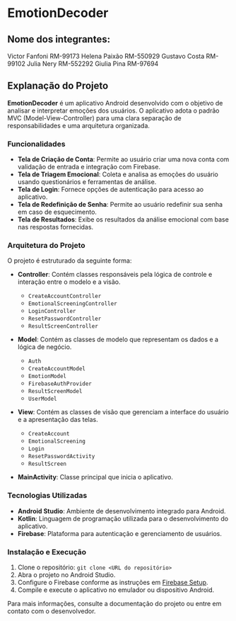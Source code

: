 # EmotionDecoder

## Nome dos integrantes:
Victor Fanfoni RM-99173
Helena Paixão RM-550929
Gustavo Costa RM-99102
Julia Nery RM-552292
Giulia Pina RM-97694
## Explanação do Projeto

**EmotionDecoder** é um aplicativo Android desenvolvido com o objetivo de analisar e interpretar emoções dos usuários. O aplicativo adota o padrão MVC (Model-View-Controller) para uma clara separação de responsabilidades e uma arquitetura organizada. 

### Funcionalidades

- **Tela de Criação de Conta**: Permite ao usuário criar uma nova conta com validação de entrada e integração com Firebase.
- **Tela de Triagem Emocional**: Coleta e analisa as emoções do usuário usando questionários e ferramentas de análise.
- **Tela de Login**: Fornece opções de autenticação para acesso ao aplicativo.
- **Tela de Redefinição de Senha**: Permite ao usuário redefinir sua senha em caso de esquecimento.
- **Tela de Resultados**: Exibe os resultados da análise emocional com base nas respostas fornecidas.

### Arquitetura do Projeto

O projeto é estruturado da seguinte forma:

- **Controller**: Contém classes responsáveis pela lógica de controle e interação entre o modelo e a visão.
  - `CreateAccountController`
  - `EmotionalScreeningController`
  - `LoginController`
  - `ResetPasswordController`
  - `ResultScreenController`

- **Model**: Contém as classes de modelo que representam os dados e a lógica de negócio.
  - `Auth`
  - `CreateAccountModel`
  - `EmotionModel`
  - `FirebaseAuthProvider`
  - `ResultScreenModel`
  - `UserModel`

- **View**: Contém as classes de visão que gerenciam a interface do usuário e a apresentação das telas.
  - `CreateAccount`
  - `EmotionalScreening`
  - `Login`
  - `ResetPasswordActivity`
  - `ResultScreen`

- **MainActivity**: Classe principal que inicia o aplicativo.

### Tecnologias Utilizadas

- **Android Studio**: Ambiente de desenvolvimento integrado para Android.
- **Kotlin**: Linguagem de programação utilizada para o desenvolvimento do aplicativo.
- **Firebase**: Plataforma para autenticação e gerenciamento de usuários.

### Instalação e Execução

1. Clone o repositório: `git clone <URL do repositório>`
2. Abra o projeto no Android Studio.
3. Configure o Firebase conforme as instruções em [Firebase Setup](https://firebase.google.com/docs/android/setup).
4. Compile e execute o aplicativo no emulador ou dispositivo Android.

Para mais informações, consulte a documentação do projeto ou entre em contato com o desenvolvedor.
